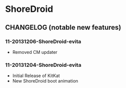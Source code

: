 ShoreDroid
===============

CHANGELOG (notable new features)
---------

### 11-20131206-ShoreDroid-evita
* Removed CM updater

### 11-20131204-ShoreDroid-evita
* Initial Release of KitKat
* New ShoreDroid boot animation
